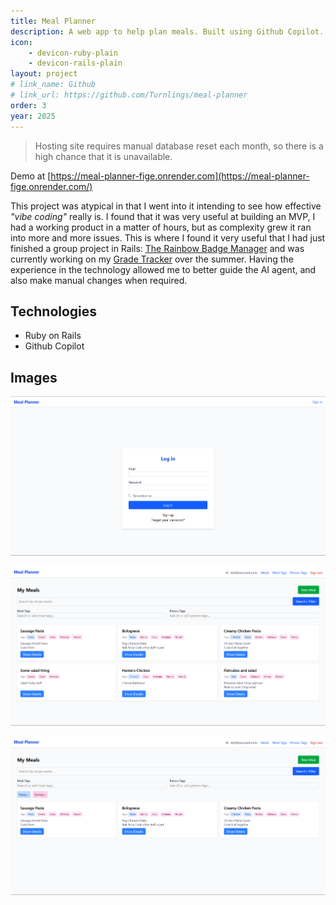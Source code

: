 ```yaml
---
title: Meal Planner
description: A web app to help plan meals. Built using Github Copilot.
icon: 
    - devicon-ruby-plain
    - devicon-rails-plain
layout: project
# link_name: Github
# link_url: https://github.com/Turnlings/meal-planner
order: 3
year: 2025
---
```

> Hosting site requires manual database reset each month, so there is a high chance that it is unavailable.  

Demo at [https://meal-planner-fige.onrender.com](https://meal-planner-fige.onrender.com/)

This project was atypical in that I went into it intending to see how effective *"vibe coding"* really is. I found that it was very useful at building an MVP, I had a working product in a matter of hours, but as complexity grew it ran into more and more issues. This is where I found it very useful that I had just finished a group project in Rails: [The Rainbow Badge Manager](./rainbows.html) and was currently working on my [Grade Tracker](./grade_tracker.html) over the summer. Having the experience in the technology allowed me to better guide the AI agent, and also make manual changes when required.

## Technologies
- Ruby on Rails
- Github Copilot

## Images
![Login](/assets/images/meal_planner/login.png)

![Dashboard](/assets/images/meal_planner/dashboard.png)

![Filtered](/assets/images/meal_planner/filtered.png)